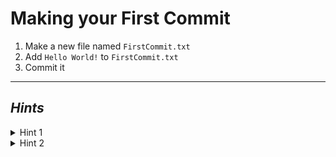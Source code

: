 # Making your First Commit

1. Make a new file named `FirstCommit.txt`
2. Add `Hello World!` to `FirstCommit.txt`
3. Commit it

---------

## ***Hints***

<details>
    <summary>Hint 1</summary>
    <blockquote>
    <details>
        <summary>Command Line</summary>

To add a file to the staging area, use `git add [<filename>...]`
    </details>
    <details>
        <summary>VSCode</summary>
        <!-- TODO -->
    </details>
    <details>
        <summary>GitHub Desktop</summary>
        <!-- TODO -->
   </details>
   </blockquote>
</details>

<details>
    <summary>Hint 2</summary>
    <blockquote>
    <details>
        <summary>Command Line</summary>

To make a commit, use `git commit`

**Extra hint:** The `-m [message]` flag can be used to add the commit
message within the `commit` command!
    </details>
    <details>
        <summary>VSCode</summary>
        <!-- TODO -->
    </details>
    <details>
        <summary>GitHub Desktop</summary>
        <!-- TODO -->
    </details>
    </blockquote>
</details>
